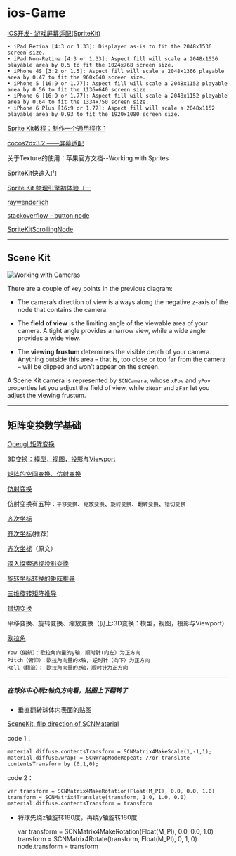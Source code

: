 ios-Game
=========

[iOS开发- 游戏屏幕适配(SpriteKit)](http://demo.netfoucs.com/hitwhylz/article/details/42082225)
	
	• iPad Retina [4:3 or 1.33]: Displayed as-is to fit the 2048x1536 screen size.
	• iPad Non-Retina [4:3 or 1.33]: Aspect fill will scale a 2048x1536 playable area by 0.5 to fit the 1024x768 screen size.
	• iPhone 4S [3:2 or 1.5]: Aspect fill will scale a 2048x1366 playable area by 0.47 to fit the 960x640 screen size.
	• iPhone 5 [16:9 or 1.77]: Aspect fill will scale a 2048x1152 playable area by 0.56 to fit the 1136x640 screen size.
	• iPhone 6 [16:9 or 1.77]: Aspect fill will scale a 2048x1152 playable area by 0.64 to fit the 1334x750 screen size.
	• iPhone 6 Plus [16:9 or 1.77]: Aspect fill will scale a 2048x1152 playable area by 0.93 to fit the 1920x1080 screen size.
	
[Sprite Kit教程：制作一个通用程序 1](http://beyondvincent.com/2013/10/27/2013-10-19-118-sprite-kit-tutorial-making-a-universal-app-part-1/)

[cocos2dx3.2 ——屏幕适配](http://blog.csdn.net/chinahaerbin/article/details/39586281)

关于Texture的使用：苹果官方文档--Working with Sprites

[SpriteKit快速入门](http://www.kingyeung.com/blog/2014/05/25/spritekitkuai-su-ru-men/)

[Sprite Kit 物理引擎初体验（一](http://www.cocoachina.com/ios/20140526/8552.html)

[raywenderlich](https://www.raywenderlich.com/category/sprite-kit)

[stackoverflow - button node](http://stackoverflow.com/questions/20010331/correct-way-to-create-button-in-sprite-kit)

[SpriteKitScrollingNode](https://github.com/JenDobson/SpriteKitScrollingNode)

--------

## Scene Kit

![Working with Cameras](https://koenig-media.raywenderlich.com/uploads/2016/03/CameraNode.jpg)

There are a couple of key points in the previous diagram:

* The camera’s direction of view is always along the negative z-axis of the node that contains the camera.

* The **field of view** is the limiting angle of the viewable area of your camera. A tight angle provides a narrow view, while a wide angle provides a wide view.

* The **viewing frustum** determines the visible depth of your camera. Anything outside this area – that is, too close or too far from the camera – will be clipped and won’t appear on the screen.


A Scene Kit camera is represented by `SCNCamera`, whose `xPov` and `yPov` properties let you adjust the field of view, while `zNear` and `zFar` let you adjust the viewing frustum.


---------

## 矩阵变换数学基础

[Opengl 矩阵变换](http://blog.csdn.net/lyx2007825/article/details/8792475)

[3D变换：模型，视图，投影与Viewport](http://blog.csdn.net/kesalin/article/details/7168967)

[矩阵的空间变换、仿射变换](http://blog.sina.com.cn/s/blog_7149fc900101brf6.html)

[仿射变换](http://blog.csdn.net/carson2005/article/details/7540936)

仿射变换有五种：`平移变换`、`缩放变换`、`旋转变换`、`翻转变换`、`错切变换`

[齐次坐标](http://baike.baidu.com/link?url=JELQ2MrDeMIoiMnGf29qrDc6WXFZuw6zLt3gDurrOzNsvtXgL36U0945gEiSwqX65iOTjT9foQC8_emPjpBRhv3nOErZmH8PyfIZqy0C6EYKj_Xh8gTKnVB5rHb2MYn4)

[齐次坐标](http://blog.csdn.net/janestar/article/details/44244849)(推荐）

[齐次坐标](http://www.songho.ca/math/homogeneous/homogeneous.html)（原文）

[深入探索透视投影变换](http://blog.csdn.net/popy007/article/details/1797121)

[旋转坐标转换的矩阵推导](http://www.cnblogs.com/yuzhongwusan/p/4121815.html)

[三维旋转矩阵推导](http://blog.csdn.net/ningyaliuhebei/article/details/7481679)

[错切变换](http://blog.sina.com.cn/s/blog_6163bdeb0102du6p.html)

平移变换、旋转变换、缩放变换（见上:3D变换：模型，视图，投影与Viewport）

[欧拉角](http://blog.csdn.net/mysniper11/article/details/8766574)

	Yaw（偏航）：欧拉角向量的y轴，顺时针(向左）为正方向
	Pitch（俯仰）：欧拉角向量的x轴, 逆时针（向下）为正方向
	Roll（翻滚）： 欧拉角向量的z轴，顺时针为正方向

---------

##### 在球体中心玩z轴负方向看，贴图上下翻转了

* 垂直翻转球体内表面的贴图

[SceneKit, flip direction of SCNMaterial](http://stackoverflow.com/questions/33284781/scenekit-flip-direction-of-scnmaterial)

code 1：

	material.diffuse.contentsTransform = SCNMatrix4MakeScale(1,-1,1);
	material.diffuse.wrapT = SCNWrapModeRepeat; //or translate contentsTransform by (0,1,0);
	
code 2：

	var transform = SCNMatrix4MakeRotation(Float(M_PI), 0.0, 0.0, 1.0)
	transform = SCNMatrix4Translate(transform, 1.0, 1.0, 0.0)
	material.diffuse.contentsTransform = transform
        
* 将球先绕z轴旋转180度，再绕y轴旋转180度

	var transform = SCNMatrix4MakeRotation(Float(M_PI), 0.0, 0.0, 1.0)
	transform = SCNMatrix4Rotate(transform, Float(M_PI), 0, 1, 0)
	node.transform = transform